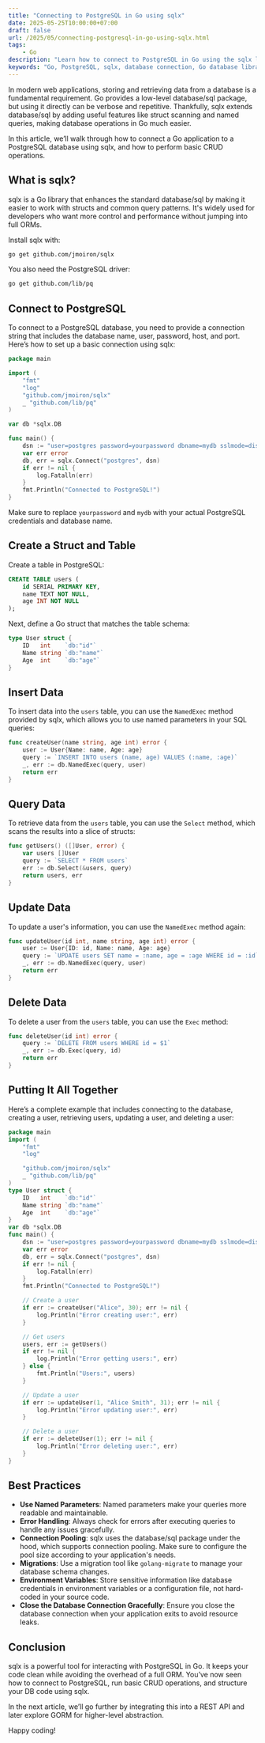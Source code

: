 ```yaml
---
title: "Connecting to PostgreSQL in Go using sqlx"
date: 2025-05-25T10:00:00+07:00
draft: false
url: /2025/05/connecting-postgresql-in-go-using-sqlx.html
tags:
    - Go
description: "Learn how to connect to PostgreSQL in Go using the sqlx library. This guide covers installation, basic queries, and best practices for working with PostgreSQL in Go applications."
keywords: "Go, PostgreSQL, sqlx, database connection, Go database library"
---
```


In modern web applications, storing and retrieving data from a database is a fundamental requirement. Go provides a low-level database/sql package, but using it directly can be verbose and repetitive. Thankfully, sqlx extends database/sql by adding useful features like struct scanning and named queries, making database operations in Go much easier.

In this article, we’ll walk through how to connect a Go application to a PostgreSQL database using sqlx, and how to perform basic CRUD operations.

## What is sqlx?
sqlx is a Go library that enhances the standard database/sql by making it easier to work with structs and common query patterns. It's widely used for developers who want more control and performance without jumping into full ORMs.

Install sqlx with:
```bash
go get github.com/jmoiron/sqlx
```

You also need the PostgreSQL driver:
```bash
go get github.com/lib/pq
```

## Connect to PostgreSQL
To connect to a PostgreSQL database, you need to provide a connection string that includes the database name, user, password, host, and port. Here’s how to set up a basic connection using sqlx:

```go
package main

import (
    "fmt"
    "log"
    "github.com/jmoiron/sqlx"
    _ "github.com/lib/pq"
)

var db *sqlx.DB

func main() {
    dsn := "user=postgres password=yourpassword dbname=mydb sslmode=disable"
    var err error
    db, err = sqlx.Connect("postgres", dsn)
    if err != nil {
        log.Fatalln(err)
    }
    fmt.Println("Connected to PostgreSQL!")
}
```

Make sure to replace `yourpassword` and `mydb` with your actual PostgreSQL credentials and database name.

## Create a Struct and Table
Create a table in PostgreSQL:
```sql
CREATE TABLE users (
    id SERIAL PRIMARY KEY,
    name TEXT NOT NULL,
    age INT NOT NULL
);
```

Next, define a Go struct that matches the table schema:

```go
type User struct {
    ID   int    `db:"id"`
    Name string `db:"name"`
    Age  int    `db:"age"`
}
```

## Insert Data
To insert data into the `users` table, you can use the `NamedExec` method provided by sqlx, which allows you to use named parameters in your SQL queries:

```go
func createUser(name string, age int) error {
    user := User{Name: name, Age: age}
    query := `INSERT INTO users (name, age) VALUES (:name, :age)`
    _, err := db.NamedExec(query, user)
    return err
}
```

## Query Data
To retrieve data from the `users` table, you can use the `Select` method, which scans the results into a slice of structs:

```go
func getUsers() ([]User, error) {
    var users []User
    query := `SELECT * FROM users`
    err := db.Select(&users, query)
    return users, err
}
```

## Update Data
To update a user's information, you can use the `NamedExec` method again:

```go
func updateUser(id int, name string, age int) error {
    user := User{ID: id, Name: name, Age: age}
    query := `UPDATE users SET name = :name, age = :age WHERE id = :id`
    _, err := db.NamedExec(query, user)
    return err
}
```
## Delete Data
To delete a user from the `users` table, you can use the `Exec` method:

```go
func deleteUser(id int) error {
    query := `DELETE FROM users WHERE id = $1`
    _, err := db.Exec(query, id)
    return err
}
```
## Putting It All Together
Here’s a complete example that includes connecting to the database, creating a user, retrieving users, updating a user, and deleting a user:

```go
package main
import (
    "fmt"
    "log"

    "github.com/jmoiron/sqlx"
    _ "github.com/lib/pq"
)
type User struct {
    ID   int    `db:"id"`
    Name string `db:"name"`
    Age  int    `db:"age"`
}
var db *sqlx.DB
func main() {
    dsn := "user=postgres password=yourpassword dbname=mydb sslmode=disable"
    var err error
    db, err = sqlx.Connect("postgres", dsn)
    if err != nil {
        log.Fatalln(err)
    }
    fmt.Println("Connected to PostgreSQL!")

    // Create a user
    if err := createUser("Alice", 30); err != nil {
        log.Println("Error creating user:", err)
    }

    // Get users
    users, err := getUsers()
    if err != nil {
        log.Println("Error getting users:", err)
    } else {
        fmt.Println("Users:", users)
    }

    // Update a user
    if err := updateUser(1, "Alice Smith", 31); err != nil {
        log.Println("Error updating user:", err)
    }

    // Delete a user
    if err := deleteUser(1); err != nil {
        log.Println("Error deleting user:", err)
    }
}
```
## Best Practices
- **Use Named Parameters**: Named parameters make your queries more readable and maintainable.
- **Error Handling**: Always check for errors after executing queries to handle any issues gracefully.
- **Connection Pooling**: sqlx uses the database/sql package under the hood, which supports connection pooling. Make sure to configure the pool size according to your application's needs.
- **Migrations**: Use a migration tool like `golang-migrate` to manage your database schema changes.
- **Environment Variables**: Store sensitive information like database credentials in environment variables or a configuration file, not hard-coded in your source code.
- **Close the Database Connection Gracefully**: Ensure you close the database connection when your application exits to avoid resource leaks.

## Conclusion
sqlx is a powerful tool for interacting with PostgreSQL in Go. It keeps your code clean while avoiding the overhead of a full ORM. You’ve now seen how to connect to PostgreSQL, run basic CRUD operations, and structure your DB code using sqlx.

In the next article, we’ll go further by integrating this into a REST API and later explore GORM for higher-level abstraction.

Happy coding!
